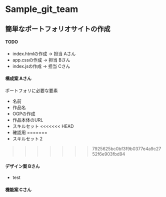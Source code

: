 # Sample_git_team

## 簡単なポートフォリオサイトの作成
#### TODO

* index.htmlの作成 -> 担当 Aさん
* app.cssの作成 -> 担当 Bさん
* index.jsの作成 -> 担当 Cさん

#### 構成案 Aさん
ポートフォリに必要な要素
- 名前
- 作品名
- OGPの作成
- 作品本体のURL
- スキルセット
<<<<<<< HEAD
- 確認用
=======
- スキルセット２
>>>>>>> 7925625bc0bf3f9b0377e4a9c2752f6e903fbd94


#### デザイン案 Bさん
- test

#### 機能案 Cさん
